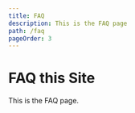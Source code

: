 ```yaml
---
title: FAQ
description: This is the FAQ page
path: /faq
pageOrder: 3
---
```


# FAQ this Site

This is the FAQ page.